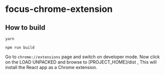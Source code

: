 # focus-chrome-extension

## How to build

```
yarn
```

```
npm run build
```

Go to `chrome://extensions` page and switch on developer mode.
Now click on the LOAD UNPACKED and browse to [PROJECT_HOME]/dist , This will install the React app as a Chrome extension.
